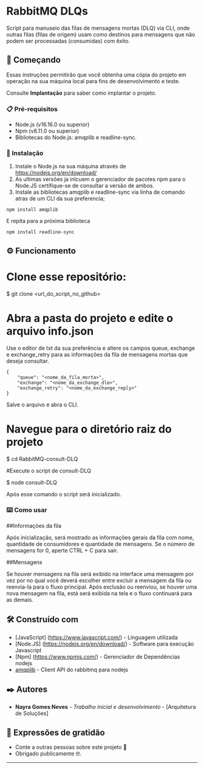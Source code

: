 
# RabbitMQ DLQs

Script para manuseio das filas de mensagens mortas (DLQ) via CLI, onde outras filas (filas de origem) usam como destinos para mensagens que não podem ser processadas (consumidas) com êxito.

## 🚀 Começando

Essas instruções permitirão que você obtenha uma cópia do projeto em operação na sua máquina local para fins de desenvolvimento e teste.

Consulte **Implantação** para saber como implantar o projeto.

### 📋 Pré-requisitos

- Node.js (v16.16.0 ou superior)
- Npm (v8.11.0 ou superior)
- Bibliotecas do Node.js: amqplib e readline-sync.


### 🔧 Instalação

1. Instale o Node.js na sua máquina através de <https://nodejs.org/en/download/>
2. As ultimas versões ja inlcuem o gerenciador de pacotes npm para o Node.JS certifique-se de consultar a versão de ambos.
3. Instale as bibliotecas amqplib e readline-sync via linha de comando atras de um CLI da sua preferencia;

```
npm install amqplib
```
E repita para a próxima biblioteca

```
npm install readline-sync
```

## ⚙️ Funcionamento

# Clone esse repositório:
$ git clone <url_do_script_no_github>

# Abra a pasta do projeto e edite o arquivo info.json
Use o editor de txt da sua preferência e altere os campos queue, exchange e exchange_retry para as informações da fila de mensagens mortas que deseja consultar.

```
{
	"queue": "<nome_da_fila_morta>",
	"exchange": "<nome_da_exchange_dle>",
	"exchange_retry": "<nome_da_exchange_reply>"
}

```
Salve o arquivo e abra o CLI.

# Navegue para o diretório raiz do projeto
$ cd RabbitMQ-consult-DLQ

#Execute o script de consult-DLQ

$ node consult-DLQ

Após esse comando o script será inicializado.


### ⌨️ Como usar

##Informações da fila

Após inicialização, será mostrado as informações gerais da fila com nome, quantidade de consumidores e quantidade de mensagens.
Se o número de mensagens for 0, aperte CTRL + C para sair.

##Mensagens

Se houver mensagens na fila será exibido na interface uma mensagem por vez por no qual você deverá escolher entre excluir a mensagem da fila ou reenvia-la para o fluxo principal.
Após exclusão ou reenviou, se houver uma nova mensagem na fila, está será exibida na tela e o fluxo continuará para as demais.


## 🛠️ Construído com


* [JavaScript] (https://www.javascript.com/) - Linguagem utilizada
* [Node.JS] (https://nodejs.org/en/download/) - Software para execução Javascript
* [Npm] (https://www.npmjs.com/) - Gerenciador de Dependências nodejs
* [amqplib](https://amqp-node.github.io/amqplib/channel_api.html) - Client API do rabbitmq para nodejs


## ✒️ Autores

* **Nayra Gomes Neves** - *Trabalho inicial e desenvolvimento* - [Arquitetura de Soluções]


## 🎁 Expressões de gratidão

* Conte a outras pessoas sobre este projeto 📢
* Obrigado publicamente 🤓.
---

